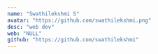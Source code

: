 ```yaml
---
name: "Swathilekshmi S"
avatar: "https://github.com/swathilekshmi.png"
desc: "web dev"
web: "NULL"
github: "https://github.com/swathilekshmi"
---
```

